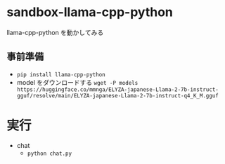 # sandbox-llama-cpp-python
llama-cpp-python を動かしてみる

## 事前準備
- `pip install llama-cpp-python`
- model をダウンロードする
    `wget -P models https://huggingface.co/mmnga/ELYZA-japanese-Llama-2-7b-instruct-gguf/resolve/main/ELYZA-japanese-Llama-2-7b-instruct-q4_K_M.gguf`

# 実行

- chat
  - `python chat.py`